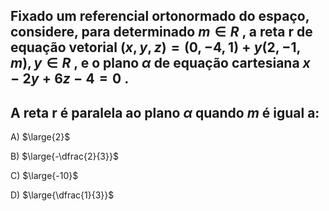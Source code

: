 ## Fixado um referencial ortonormado do espaço, considere, para determinado $m \in R$ , a reta r de equação vetorial $(x,y,z) = (0,-4,1) +y (2,-1,m) , y \in R$ , e o plano $\alpha$  de equação cartesiana $x-2y+6z-4=0$ .
## A reta r é paralela ao plano $\alpha$  quando $m$ é igual a:
A) $\large{2}$

B) $\large{-\dfrac{2}{3}}$

C) $\large{-10}$

D) $\large{\dfrac{1}{3}}$
